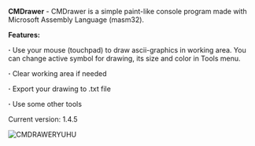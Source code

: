 **CMDrawer** - CMDrawer is a simple paint-like console program made with Microsoft Assembly Language (masm32).

**Features:**

**·** Use your mouse (touchpad) to draw ascii-graphics in working area. You can change active symbol for drawing, its size and color in Tools menu.

**·** Clear working area if needed

**·** Export your drawing to .txt file

**·** Use some other tools

Current version: 1.4.5

![CMDRAWERYUHU](https://github.com/Mishanya00/CMDrawer/assets/116641987/e0d29122-6bf4-4aa7-9de8-d4d63f34340b)
